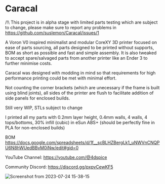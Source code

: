 # Caracal

/!\ This project is in alpha stage with limited parts testing which are subject to change, please make sure to report any problems in  https://github.com/suslemon/Caracal/issues/1 

A Voron V0 inspired minimalist and modular CoreXY 3D printer focused on ease of parts sourcing, all parts designed to be printed without supports, BOM as short as possible and fast and simple assembly. It is also tweaked to accept spare/salvaged parts from another printer like an Ender 3 to further minimise costs. 

Caracal was designed with modding in mind so that requirements for high performance printing could be met with minimal effort. 

Not counting the corner brackets (which are unecessary if the frame is built using blind joints), all sides of the printer are flush to facilitate addition of side panels for enclosed builds.

Still very WIP, STLs subject to change

I printed all my parts with 0.2mm layer height, 0.4mm walls, 4 walls, 4 tops/bottoms, 30% infill (cubic) in eSun ABS+ (should be perfectly fine in PLA for non-enclosed builds) 

BOM https://docs.google.com/spreadsheets/d/1f__scBLHZBergLk1_uNWVnCNQPU6N8hWUedBBvM0iNw/edit#gid=0


YouTube Channel: https://youtube.com/@4dspice

Community Discord: https://discord.gg/pxpvCewKF5 

![Screenshot from 2023-07-24 15-38-15](https://github.com/4dspice/Caracal/assets/117639659/908c4fb5-a371-48cb-9f9f-b9b9be925be5)
